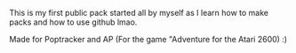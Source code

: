 This is my first public pack started all by myself as I learn how to make packs and how to use github lmao.

Made for Poptracker and AP (For the game "Adventure for the Atari 2600) :)
